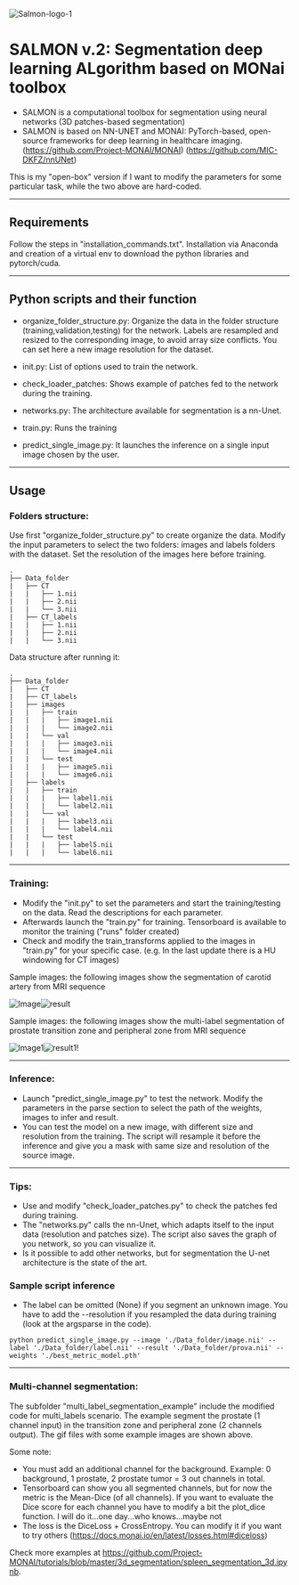 ![Salmon-logo-1](images/salmon.JPG)
# SALMON v.2: Segmentation deep learning ALgorithm based on MONai toolbox
- SALMON is a computational toolbox for segmentation using neural networks (3D patches-based segmentation)
- SALMON is based on  NN-UNET and MONAI: PyTorch-based, open-source frameworks for deep learning in healthcare imaging. 
(https://github.com/Project-MONAI/MONAI)
(https://github.com/MIC-DKFZ/nnUNet)

This is my "open-box" version if I want to modify the parameters for some particular task, while the two above are hard-coded.

*******************************************************************************
## Requirements
Follow the steps in "installation_commands.txt". Installation via Anaconda and creation of a virtual env to download the python libraries and pytorch/cuda.
*******************************************************************************
## Python scripts and their function

- organize_folder_structure.py: Organize the data in the folder structure (training,validation,testing) for the network. 
Labels are resampled and resized to the corresponding image, to avoid array size conflicts. You can set here a new image resolution for the dataset. 

- init.py: List of options used to train the network. 

- check_loader_patches: Shows example of patches fed to the network during the training.  

- networks.py: The architecture available for segmentation is a nn-Unet.

- train.py: Runs the training

- predict_single_image.py: It launches the inference on a single input image chosen by the user.
*******************************************************************************
## Usage
### Folders structure:

Use first "organize_folder_structure.py" to create organize the data.
Modify the input parameters to select the two folders: images and labels folders with the dataset. Set the resolution of the images here before training.

    .
	├── Data_folder                   
	|   ├── CT               
	|   |   ├── 1.nii 
    |   |   ├── 2.nii 	
	|   |   └── 3.nii                     
	|   ├── CT_labels                         
	|   |   ├── 1.nii 
    |   |   ├── 2.nii 	
	|   |   └── 3.nii  

Data structure after running it:

	.
	├── Data_folder  
	|   ├── CT  
	|   ├── CT_labels 
	|   ├── images              
	|   |   ├── train             
	|   |   |   ├── image1.nii              
	|   |   |   └── image2.nii                     
	|   |   └── val             
	|   |   |   ├── image3.nii             
	|   |   |   └── image4.nii
	|   |   └── test             
	|   |   |   ├── image5.nii              
	|   |   |   └── image6.nii
	|   ├── labels              
	|   |   ├── train             
	|   |   |   ├── label1.nii              
	|   |   |   └── label2.nii                     
	|   |   └── val             
	|   |   |   ├── label3.nii             
	|   |   |   └── label4.nii
	|   |   └── test             
	|   |   |   ├── label5.nii              
	|   |   |   └── label6.nii
	
*******************************************************************************
### Training:
- Modify the "init.py" to set the parameters and start the training/testing on the data. Read the descriptions for each parameter.
- Afterwards launch the "train.py" for training. Tensorboard is available to monitor the training ("runs" folder created)	
- Check and modify the train_transforms applied to the images  in "train.py" for your specific case. (e.g. In the last update there is a HU windowing for CT images)

Sample images: the following images show the segmentation of carotid artery from MRI sequence

![Image](images/image.gif)![result](images/result.gif)

Sample images: the following images show the multi-label segmentation of prostate transition zone and peripheral zone from MRI sequence

![Image1](images/prostate.gif)![result1](images/prostate_inf.gif)!

*******************************************************************************
### Inference:
- Launch "predict_single_image.py" to test the network. Modify the parameters in the parse section to select the path of the weights, images to infer and result. 
- You can test the model on a new image, with different size and resolution from the training. The script will resample it before the inference and give you a mask
with same size and resolution of the source image.
*******************************************************************************
### Tips:
- Use and modify "check_loader_patches.py" to check the patches fed during training. 
- The "networks.py" calls the nn-Unet, which adapts itself to the input data (resolution and patches size). The script also saves the graph of you network, so you can visualize it. 
- Is it possible to add other networks, but for segmentation the U-net architecture is the state of the art.

### Sample script inference
- The label can be omitted (None) if you segment an unknown image. You have to add the --resolution if you resampled the data during training (look at the argsparse in the code).
```console
python predict_single_image.py --image './Data_folder/image.nii' --label './Data_folder/label.nii' --result './Data_folder/prova.nii' --weights './best_metric_model.pth'
```
*******************************************************************************
### Multi-channel segmentation: 

The subfolder "multi_label_segmentation_example" include the modified code for multi_labels scenario.
The example segment the prostate (1 channel input) in the transition zone and peripheral zone (2 channels output). 
The gif files with some example images are shown above.

Some note:
- You must add an additional channel for the background. Example: 0 background, 1 prostate, 2 prostate tumor = 3 out channels in total.
- Tensorboard can show you all segmented channels, but for now the metric is the Mean-Dice (of all channels). If you want to evaluate the Dice score for each channel you 
  have to modify a bit the plot_dice function. I will do it...one day...who knows...maybe not
- The loss is the DiceLoss + CrossEntropy. You can modify it if you want to try others (https://docs.monai.io/en/latest/losses.html#diceloss)

Check more examples at https://github.com/Project-MONAI/tutorials/blob/master/3d_segmentation/spleen_segmentation_3d.ipynb.

